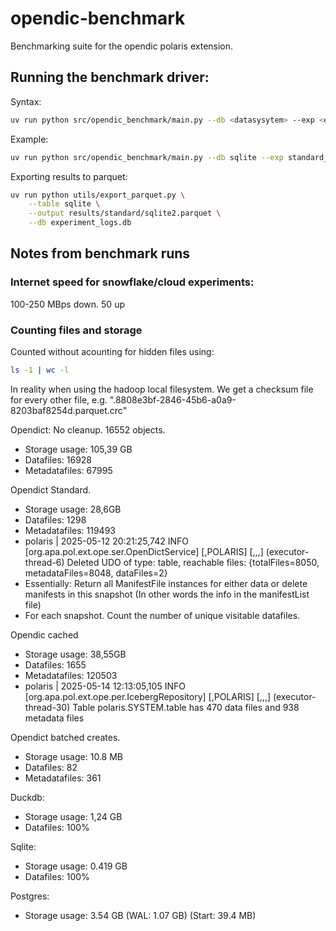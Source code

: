 # opendic-benchmark
Benchmarking suite for the opendic polaris extension.

## Running the benchmark driver:

Syntax:
```bash
uv run python src/opendic_benchmark/main.py --db <datasysytem> --exp <experiment>
```

Example:
```bash
uv run python src/opendic_benchmark/main.py --db sqlite --exp standard_table
```

Exporting results to parquet:

```bash
uv run python utils/export_parquet.py \
    --table sqlite \
    --output results/standard/sqlite2.parquet \
    --db experiment_logs.db
```

## Notes from benchmark runs

### Internet speed for snowflake/cloud experiments:
100-250 MBps down. 50 up

### Counting files and storage

Counted without acounting for hidden files using:

```bash
ls -1 | wc -l
```

In reality when using the hadoop local filesystem. We get a checksum file for every other file, e.g. ".8808e3bf-2846-45b6-a0a9-8203baf8254d.parquet.crc"

Opendict: No cleanup. 16552 objects.

- Storage usage: 105,39 GB
- Datafiles: 16928
- Metadatafiles: 67995

Opendict Standard.

- Storage usage: 28,6GB
- Datafiles: 1298
- Metadatafiles: 119493
- polaris | 2025-05-12 20:21:25,742 INFO [org.apa.pol.ext.ope.ser.OpenDictService] [,POLARIS] [,,,] (executor-thread-6) Deleted UDO of type: table, reachable files: {totalFiles=8050, metadataFiles=8048, dataFiles=2}
- Essentially: Return all ManifestFile instances for either data or delete manifests in this snapshot (In other words the info in the manifestList file)
- For each snapshot. Count the number of unique visitable datafiles.

Opendic cached

- Storage usage: 38,55GB
- Datafiles: 1655
- Metadatafiles: 120503
- polaris | 2025-05-14 12:13:05,105 INFO [org.apa.pol.ext.ope.per.IcebergRepository] [,POLARIS] [,,,] (executor-thread-30) Table polaris.SYSTEM.table has 470 data files and 938 metadata files

Opendict batched creates.

- Storage usage: 10.8 MB
- Datafiles: 82
- Metadatafiles: 361

Duckdb:

- Storage usage: 1,24 GB
- Datafiles: 100%

Sqlite:

- Storage usage: 0.419 GB
- Datafiles: 100%

Postgres:

- Storage usage: 3.54 GB (WAL: 1.07 GB) (Start: 39.4 MB)
